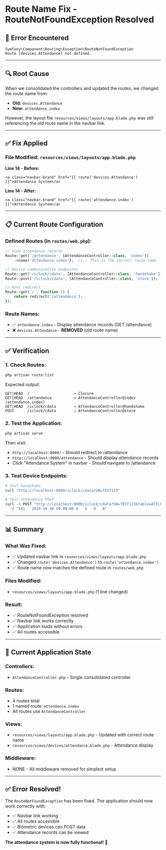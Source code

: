 # Route Name Fix - RouteNotFoundException Resolved

## 🐛 Error Encountered

```
Symfony\Component\Routing\Exception\RouteNotFoundException
Route [devices.Attendance] not defined.
```

---

## 🔍 Root Cause

When we consolidated the controllers and updated the routes, we changed the route name from:
- **Old:** `devices.Attendance`
- **New:** `attendance.index`

However, the layout file `resources/views/layouts/app.blade.php` was still referencing the old route name in the navbar link.

---

## ✅ Fix Applied

### **File Modified: `resources/views/layouts/app.blade.php`**

**Line 14 - Before:**
```blade
<a class="navbar-brand" href="{{ route('devices.Attendance') }}">Attendance System</a>
```

**Line 14 - After:**
```blade
<a class="navbar-brand" href="{{ route('attendance.index') }}">Attendance System</a>
```

---

## 📋 Current Route Configuration

### **Defined Routes (in `routes/web.php`):**

```php
// View attendance records
Route::get('/attendance', [AttendanceController::class, 'index'])
    ->name('attendance.index');  // ✅ This is the correct route name

// Device communication endpoints
Route::get('/iclock/cdata', [AttendanceController::class, 'handshake']);
Route::post('/iclock/cdata', [AttendanceController::class, 'store']);

// Root redirect
Route::get('/', function () {
    return redirect('/attendance');
});
```

### **Route Names:**
- ✅ `attendance.index` - Display attendance records (GET /attendance)
- ❌ `devices.Attendance` - **REMOVED** (old route name)

---

## ✅ Verification

### **1. Check Routes:**
```bash
php artisan route:list
```

Expected output:
```
GET|HEAD  /                    → Closure
GET|HEAD  /attendance          → AttendanceController@index (attendance.index)
GET|HEAD  /iclock/cdata        → AttendanceController@handshake
POST      /iclock/cdata        → AttendanceController@store
```

### **2. Test the Application:**
```bash
php artisan serve
```

Then visit:
- `http://localhost:8000/` - Should redirect to /attendance
- `http://localhost:8000/attendance` - Should display attendance records
- Click "Attendance System" in navbar - Should navigate to /attendance

### **3. Test Device Endpoints:**
```bash
# Test handshake
curl "http://localhost:8000/iclock/cdata?SN=TEST123"

# Test attendance POST
curl -X POST "http://localhost:8000/iclock/cdata?SN=TEST123&table=ATTLOG&Stamp=123" \
  -d "101	2024-10-30 09:00:00	0	0	0	0"
```

---

## 📊 Summary

### **What Was Fixed:**
- ✅ Updated navbar link in `resources/views/layouts/app.blade.php`
- ✅ Changed `route('devices.Attendance')` to `route('attendance.index')`
- ✅ Route name now matches the defined route in `routes/web.php`

### **Files Modified:**
- `resources/views/layouts/app.blade.php` (1 line changed)

### **Result:**
- ✅ RouteNotFoundException resolved
- ✅ Navbar link works correctly
- ✅ Application loads without errors
- ✅ All routes accessible

---

## 🎯 Current Application State

### **Controllers:**
- `AttendanceController.php` - Single consolidated controller

### **Routes:**
- 4 routes total
- 1 named route: `attendance.index`
- All routes use `AttendanceController`

### **Views:**
- `resources/views/layouts/app.blade.php` - Updated with correct route name
- `resources/views/devices/attendance.blade.php` - Attendance display

### **Middleware:**
- NONE - All middleware removed for simplest setup

---

## ✅ Error Resolved!

The `RouteNotFoundException` has been fixed. The application should now work correctly with:
- ✅ Navbar link working
- ✅ All routes accessible
- ✅ Biometric devices can POST data
- ✅ Attendance records can be viewed

**The attendance system is now fully functional!** 🚀

